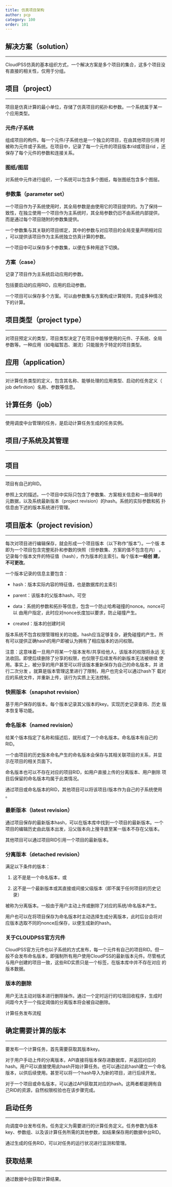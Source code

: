 ```yaml
---
title: 仿真项目架构
author: pcp
category: 100
order: 101
---
```



## 解决方案（solution）
-----------------------------

CloudPSS仿真的基本组织方式，一个解决方案是多个项目的集合，这多个项目没
有直接的相关性，仅用于分组。


## 项目（project）
------------------------

项目是仿真计算的最小单位，存储了仿真项目的拓扑和参数。一个系统属于某一
个应用类型。


### 元件/子系统

组成项目的构件。每一个元件/子系统也是一个独立的项目，在由其他项目引用
时被称为元件或子系统。在项目中，记录了每一个元件的项目版本rid或项目rid
，还保存了每个元件的参数和连接关系。


### 图纸/图层


对系统中元件进行组织，一个系统可以包含多个图纸，每张图纸包含多个图层。


### 参数集（parameter set）


一个项目作为子系统使用时，其全局参数是由使用它的项目提供的。为了保持一
致性，在独立使用一个项目作为主系统时，其全局参数仍旧不由系统内部提供，
而是通过每个项目随附的参数集提供。

一个参数集与其关联的项目绑定，其中的参数与对应项目的全局变量声明相对应
，可以提供该项目作为主系统独立仿真计算的参数。

一个项目中可以保存多个参数集，以便在多种用途下切换。


### 方案（case）


记录了项目作为主系统启动应用的参数。

包括要启动的应用RID，应用的启动参数。

一个项目可以保存多个方案。可以由参数集与方案构成计算矩阵，完成多种情况
下的计算。


## 项目类型（project type）
---------------------------------

对项目预定义的类型，项目类型决定了在项目中能够使用的元件、子系统、全局
参数等。一种应用（如电磁暂态、潮流）只能服务于特定的项目类型。


## 应用（application）
----------------------------

对计算任务类型的定义，包含其名称、能够处理的应用类型、启动的任务定义（
job definition）名称、参数等信息。


## 计算任务（job）
------------------------

使用调度中台管理的任务，是启动计算任务生成的任务实例。


## 项目/子系统及其管理
----------------------------


## 项目
-------------

项目有自己的RID。

参照上文的描述。一个项目中实际只包含了参数集、方案相关信息和一些简单的
元数据，以及系统最新版本（project revision）的hash。系统的实际参数和拓
扑信息由下述的版本系统进行管理。


## 项目版本（project revision）
-------------------------------------

每次对项目进行编辑保存，就会形成一个项目版本（以下称作“版本”）。一个版
本即为一个项目包含完整拓扑和参数的快照（但参数集、方案的值不包含在内）
。记录每个版本文件的特征值（hash），作为版本的主索引。每个版本**一经创
建，不可更改**。

一个版本记录的信息主要包含：

* hash：版本实际内容的特征值，也是数据库的主索引

* parent：该版本的父版本hash，可空

* data：系统的参数和拓扑等信息，包含一个防止哈希碰撞的nonce。nonce可以
  由用户指定，此时应对nonce长度加以要求，防止碰撞产生。

* created：版本的创建时间

版本系统不包含权限管理相关的功能。hash应当足够复杂，避免碰撞的产生。所
有可以提供正确hash的用户即被认为拥有了相应版本的访问权限。

注意：这意味着一旦用户将某一个版本发布/共享给他人，该版本的权限将永远
无法收回。即使后续删除了分享的权限，也仅限于后续发布的新版本无法被继续
使用。事实上，被分享的用户甚至可以将该版本重新保存为自己的命名版本，并
进行二次分发 。就算是版本管理这里进行了限制，用户也完全可以通过hash下
载对应的系统文件，并重新上传，该行为实质上无法控制。


### 快照版本（snapshot revision）

基于用户保存的版本。每个版本记录其父版本的key。实现历史记录查询、历史
版本恢复等功能。


### 命名版本（named revision）


给某个版本指定了名称和描述后，就形成了一个命名版本。命名版本有自己的
RID。

一个由项目的历史版本命名产生的命名版本会保存与其相关联项目的关系，并显
示在项目的相关页面下。

命名版本也可以不存在对应的项目RID，如用户直接上传的分离版本、用户删除
项目后保留的命名版本均属于此类情况。

通过项目或命名版本的RID，其他项目可以将该项目/版本作为自己的子系统使用
。


### 最新版本（latest revision）


通过项目保存的最新版本hash，可以在版本库中找到一个项目的最新版本。一个
项目的编辑历史由此版本出发，沿父版本向上搜寻直至某一版本不存在父版本。

其他项目可以通过项目RID引用一个项目的最新版本。


### 分离版本（detached revision）


满足以下条件的版本：

1. 这不是是一个命名版本，或

2. 这不是一个最新版本或其直接或间接父级版本（即不属于任何项目的历史记
   录）

被称为分离版本。一般由于用户主动上传或删除了对应的系统/命名版本产生。

用户也可以在将项目保存为命名版本时主动选择生成分离版本，此时后台会将对
应版本选取不同的nonce后保存，以便生成新的hash。


### 关于CLOUDPSS官方元件

CloudPSS官方元件也以子系统的方式发布，每一个元件有自己的项目RID。但一
般不会发布命名版本，即强制所有用户使用CloudPSS的最新版本元件。尽管格式
与用户创建的项目一致，这些RID实质只是一个标签，在版本库中并不存在对应
的版本数据。


### 版本的删除


用户无法主动对版本进行删除操作。通过一个定时运行的垃圾回收程序，生成时
间距今大于一个指定阈值的分离版本将会被自动删除。

计算任务发布流程


## 确定需要计算的版本
----------------------------

要发布一个计算任务，首先需要获取其版本key。

对于用户手动上传的分离版本，API直接将版本保存进数据库，并返回对应的
hash。用户可以直接使用此hash开始计算任务。也可以通过此hash建立一个命名
版本，以供后续使用。甚至可以将一个hash导入为新的项目，进行后续开发。

对于一个项目或命名版本，可以通过API获取其对应的hash。这两者都是拥有自
己RID的资源，自然权限校验也在该步骤完成。


## 启动任务
------------------

向调度中台发布任务。任务定义为需要进行的计算任务定义。任务参数为版本
key、参数组、以及该计算任务所需的其他参数，如结果保存用的数据中台RID。

通过生成的任务RID，可以对任务的运行状况进行监测和管理。


## 获取结果
------------------

通过数据中台获取计算结果。

~~~~~~~~~~~~~~~~~~~~~~~~~~~~~~~